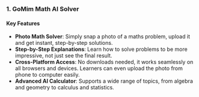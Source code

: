 ### 1. GoMim Math AI Solver

#### Key Features

- **Photo Math Solver**: Simply snap a photo of a maths problem, upload it and get instant, step-by-step solutions.
- **Step-by-Step Explanations**: Learn how to solve problems to be more impressive, not just see the final result.
- **Cross-Platform Access**: No downloads needed, it works seamlessly on all browsers and devices. Learners can even upload the photo from phone to computer easily.
- **Advanced AI Calculator**: Supports a wide range of topics, from algebra and geometry to calculus and statistics.
